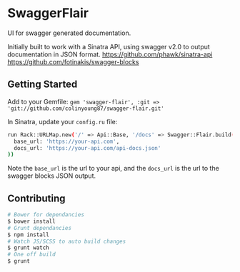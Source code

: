 # SwaggerFlair

UI for swagger generated documentation.

Initially built to work with a Sinatra API, using swagger v2.0 to output documentation in JSON format.
https://github.com/phawk/sinatra-api
https://github.com/fotinakis/swagger-blocks

## Getting Started

Add to your Gemfile:
`gem 'swagger-flair', :git => 'git://github.com/colinyoung87/swagger-flair.git'`

In Sinatra, update your `config.ru` file:
```sh
run Rack::URLMap.new('/' => Api::Base, '/docs' => Swagger::Flair.build(
  base_url: 'https://your-api.com',
  docs_url: 'https://your-api.com/api-docs.json'
))
```

Note the `base_url` is the url to your api, and the `docs_url` is the url to the swagger blocks JSON output.

## Contributing

```sh
# Bower for dependancies
$ bower install
# Grunt dependancies
$ npm install
# Watch JS/SCSS to auto build changes
$ grunt watch
# One off build
$ grunt
```